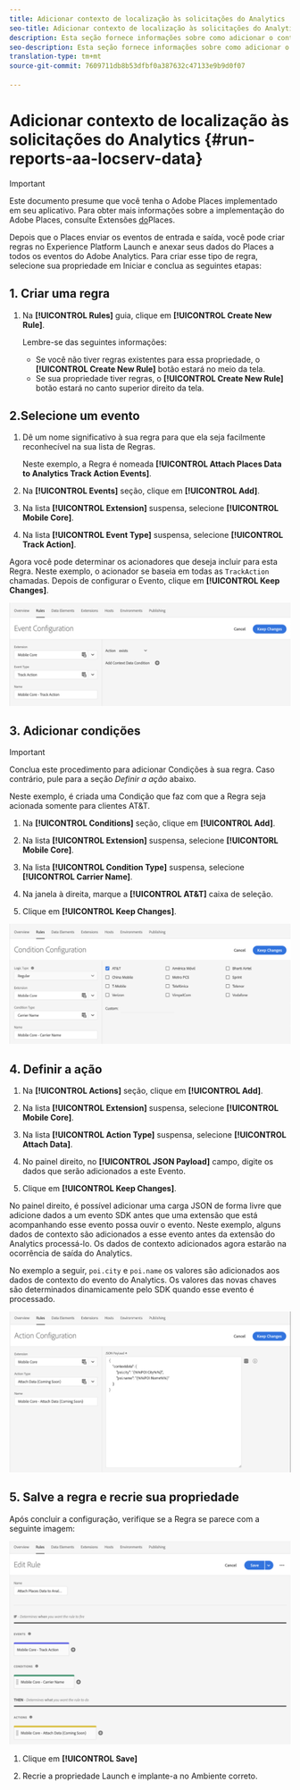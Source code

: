 ```yaml
---
title: Adicionar contexto de localização às solicitações do Analytics
seo-title: Adicionar contexto de localização às solicitações do Analytics
description: Esta seção fornece informações sobre como adicionar o contexto de localização às solicitações do Analytics.
seo-description: Esta seção fornece informações sobre como adicionar o contexto de localização às solicitações do Analytics.
translation-type: tm+mt
source-git-commit: 7609711db8b53dfbf0a387632c47133e9b9d0f07

---
```



# Adicionar contexto de localização às solicitações do Analytics {#run-reports-aa-locserv-data}

>[!IMPORTANT]
>
>Este documento presume que você tenha o Adobe Places implementado em seu aplicativo. Para obter mais informações sobre a implementação do Adobe Places, consulte Extensões [do](/help/places-ext-aep-sdks/places-extension/places-extension.md)Places.

Depois que o Places enviar os eventos de entrada e saída, você pode criar regras no Experience Platform Launch e anexar seus dados do Places a todos os eventos do Adobe Analytics. Para criar esse tipo de regra, selecione sua propriedade em Iniciar e conclua as seguintes etapas:

## 1. Criar uma regra

1. Na **[!UICONTROL Rules]** guia, clique em **[!UICONTROL Create New Rule]**.

   Lembre-se das seguintes informações:
   * Se você não tiver regras existentes para essa propriedade, o **[!UICONTROL Create New Rule]** botão estará no meio da tela.
   * Se sua propriedade tiver regras, o **[!UICONTROL Create New Rule]** botão estará no canto superior direito da tela.

## 2.Selecione um evento

1. Dê um nome significativo à sua regra para que ela seja facilmente reconhecível na sua lista de Regras.

   Neste exemplo, a Regra é nomeada **[!UICONTROL Attach Places Data to Analytics Track Action Events]**.

1. Na **[!UICONTROL Events]** seção, clique em **[!UICONTROL Add]**.

1. Na lista **[!UICONTROL Extension]** suspensa, selecione **[!UICONTROL Mobile Core]**.

1. Na lista **[!UICONTROL Event Type]** suspensa, selecione **[!UICONTROL Track Action]**.

Agora você pode determinar os acionadores que deseja incluir para esta Regra. Neste exemplo, o acionador se baseia em todas as `TrackAction` chamadas. Depois de configurar o Evento, clique em **[!UICONTROL Keep Changes]**.

!["criar um evento"](/help/assets/ad-setEvent_use-analytics-data.png)


## 3. Adicionar condições

>[!IMPORTANT]
>
>Conclua este procedimento para adicionar Condições à sua regra. Caso contrário, pule para a seção *Definir a ação* abaixo.

Neste exemplo, é criada uma Condição que faz com que a Regra seja acionada somente para clientes AT&amp;T.

1. Na **[!UICONTROL Conditions]** seção, clique em **[!UICONTROL Add]**.

1. Na lista **[!UICONTROL Extension]** suspensa, selecione **[!UICONTORL Mobile Core]**.

1. Na lista **[!UICONTROL Condition Type]** suspensa, selecione **[!UICONTROL Carrier Name]**.

1. Na janela à direita, marque a **[!UICONTROL AT&T]** caixa de seleção.

1. Clique em **[!UICONTROL Keep Changes]**.

!["criar uma condição"](/help/assets/ad-setCondition_use-analytics-data.png)

## 4. Definir a ação

1. Na **[!UICONTROL Actions]** seção, clique em **[!UICONTROL Add]**.

1. Na lista **[!UICONTROL Extension]** suspensa, selecione **[!UICONTROL Mobile Core]**.

1. Na lista **[!UICONTROL Action Type]** suspensa, selecione **[!UICONTROL Attach Data]**.

1. No painel direito, no **[!UICONTROL JSON Payload]** campo, digite os dados que serão adicionados a este Evento.

1. Clique em **[!UICONTROL Keep Changes]**.

No painel direito, é possível adicionar uma carga JSON de forma livre que adicione dados a um evento SDK antes que uma extensão que está acompanhando esse evento possa ouvir o evento. Neste exemplo, alguns dados de contexto são adicionados a esse evento antes da extensão do Analytics processá-lo. Os dados de contexto adicionados agora estarão na ocorrência de saída do Analytics.

No exemplo a seguir, `poi.city` e `poi.name` os valores são adicionados aos dados de contexto do evento do Analytics. Os valores das novas chaves são determinados dinamicamente pelo SDK quando esse evento é processado.

!["criar uma ação"](/help/assets/ad-setAction_use-analytics-data.png)

## 5. Salve a regra e recrie sua propriedade

Após concluir a configuração, verifique se a Regra se parece com a seguinte imagem:

!["a regra está completa."](/help/assets/ad-ruleComplete_use-analytics-data.png)

1. Clique em **[!UICONTROL Save]**

1. Recrie a propriedade Launch e implante-a no Ambiente correto.
